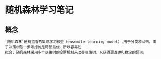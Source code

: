 # 随机森林学习笔记
## 概念
```
`随机森林`是有监督的集成学习模型（ensemble-learning model）,用于分类和回归。由于决策树每一步考虑的是局部最优，所以容易过  
拟合，随机森林采用多个决策树的投票机制来改善决策树，以获得更准确和稳定的预测。
```
